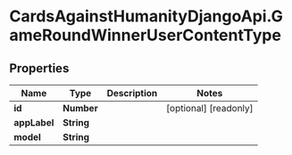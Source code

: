 # CardsAgainstHumanityDjangoApi.GameRoundWinnerUserContentType

## Properties

Name | Type | Description | Notes
------------ | ------------- | ------------- | -------------
**id** | **Number** |  | [optional] [readonly] 
**appLabel** | **String** |  | 
**model** | **String** |  | 



